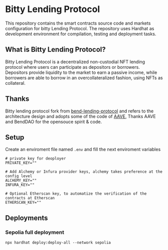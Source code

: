 # Bitty Lending Protocol

This repository contains the smart contracts source code and markets configuration for bitty Lending Protocol. The repository uses Hardhat as development environment for compilation, testing and deployment tasks.

## What is Bitty Lending Protocol?

Bitty Lending Protocol is a decentralized non-custodial NFT lending protocol where users can participate as depositors or borrowers. Depositors provide liquidity to the market to earn a passive income, while borrowers are able to borrow in an overcollateralized fashion, using NFTs as collateral.


## Thanks
Bitty lending protocol fork from [bend-lending-protocol](https://github.com/BendDAO/bend-lending-protocol) and refers to the architecture design and adopts some of the code of [AAVE](https://github.com/aave),
Thanks AAVE and BendDAO for the opensouce spirit & code.

## Setup

Create an enviroment file named `.env` and fill the next enviroment variables

```
# private key for deoployer
PRIVATE_KEY=""

# Add Alchemy or Infura provider keys, alchemy takes preference at the config level
ALCHEMY_KEY=""
INFURA_KEY=""

# Optional Etherscan key, to automatize the verification of the contracts at Etherscan
ETHERSCAN_KEY=""

```

## Deployments

### Sepolia full deployment
```
npx hardhat deploy:deploy-all --network sepolia
```
